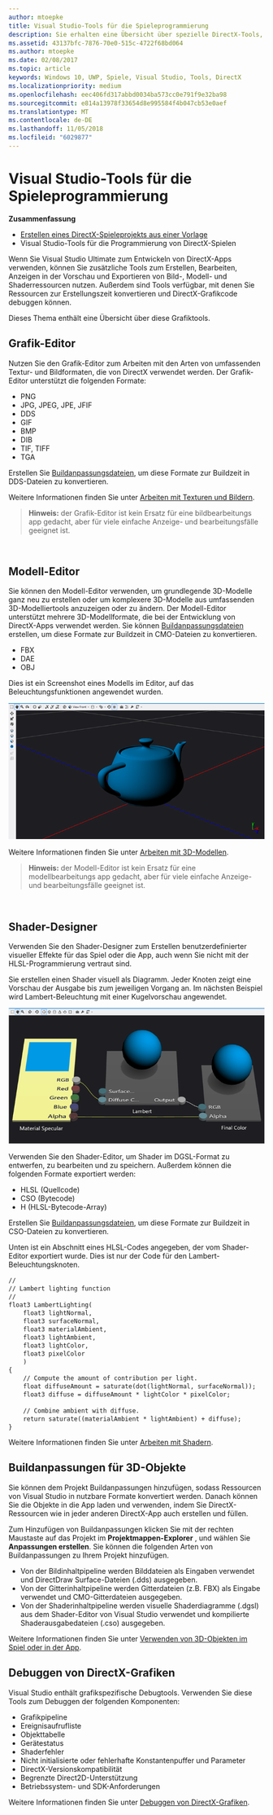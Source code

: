 ```yaml
---
author: mtoepke
title: Visual Studio-Tools für die Spieleprogrammierung
description: Sie erhalten eine Übersicht über spezielle DirectX-Tools, die unter Visual Studio verfügbar sind.
ms.assetid: 43137bfc-7876-70e0-515c-4722f68bd064
ms.author: mtoepke
ms.date: 02/08/2017
ms.topic: article
keywords: Windows 10, UWP, Spiele, Visual Studio, Tools, DirectX
ms.localizationpriority: medium
ms.openlocfilehash: eec406fd317abbd0034ba573cc0e791f9e32ba98
ms.sourcegitcommit: e814a13978f33654d8e995584f4b047cb53e0aef
ms.translationtype: MT
ms.contentlocale: de-DE
ms.lasthandoff: 11/05/2018
ms.locfileid: "6029877"
---
```

# <a name="visual-studio-tools-for-game-programming"></a>Visual Studio-Tools für die Spieleprogrammierung



**Zusammenfassung**

-   [Erstellen eines DirectX-Spieleprojekts aus einer Vorlage](user-interface.md)
-   Visual Studio-Tools für die Programmierung von DirectX-Spielen


Wenn Sie Visual Studio Ultimate zum Entwickeln von DirectX-Apps verwenden, können Sie zusätzliche Tools zum Erstellen, Bearbeiten, Anzeigen in der Vorschau und Exportieren von Bild-, Modell- und Shaderressourcen nutzen. Außerdem sind Tools verfügbar, mit denen Sie Ressourcen zur Erstellungszeit konvertieren und DirectX-Grafikcode debuggen können.

Dieses Thema enthält eine Übersicht über diese Grafiktools.

## <a name="image-editor"></a>Grafik-Editor


Nutzen Sie den Grafik-Editor zum Arbeiten mit den Arten von umfassenden Textur- und Bildformaten, die von DirectX verwendet werden. Der Grafik-Editor unterstützt die folgenden Formate:

-   PNG
-   JPG, JPEG, JPE, JFIF
-   DDS
-   GIF
-   BMP
-   DIB
-   TIF, TIFF
-   TGA

Erstellen Sie [Buildanpassungsdateien](#build-customizations-for-3d-assets), um diese Formate zur Buildzeit in DDS-Dateien zu konvertieren.

Weitere Informationen finden Sie unter [Arbeiten mit Texturen und Bildern](https://msdn.microsoft.com/library/windows/apps/hh873119.aspx).

> **Hinweis:** der Grafik-Editor ist kein Ersatz für eine bildbearbeitungs app gedacht, aber für viele einfache Anzeige- und bearbeitungsfälle geeignet ist.

 

## <a name="model-editor"></a>Modell-Editor


Sie können den Modell-Editor verwenden, um grundlegende 3D-Modelle ganz neu zu erstellen oder um komplexere 3D-Modelle aus umfassenden 3D-Modelliertools anzuzeigen oder zu ändern. Der Modell-Editor unterstützt mehrere 3D-Modellformate, die bei der Entwicklung von DirectX-Apps verwendet werden. Sie können [Buildanpassungsdateien](#build-customizations-for-3d-assets) erstellen, um diese Formate zur Buildzeit in CMO-Dateien zu konvertieren.

-   FBX
-   DAE
-   OBJ

Dies ist ein Screenshot eines Modells im Editor, auf das Beleuchtungsfunktionen angewendet wurden.

![Teekanne](images/modeleditor.png)

Weitere Informationen finden Sie unter [Arbeiten mit 3D-Modellen](https://msdn.microsoft.com/library/windows/apps/hh873114.aspx).

> **Hinweis:** der Modell-Editor ist kein Ersatz für eine modellbearbeitungs app gedacht, aber für viele einfache Anzeige- und bearbeitungsfälle geeignet ist.

 

## <a name="shader-designer"></a>Shader-Designer


Verwenden Sie den Shader-Designer zum Erstellen benutzerdefinierter visueller Effekte für das Spiel oder die App, auch wenn Sie nicht mit der HLSL-Programmierung vertraut sind.

Sie erstellen einen Shader visuell als Diagramm. Jeder Knoten zeigt eine Vorschau der Ausgabe bis zum jeweiligen Vorgang an. Im nächsten Beispiel wird Lambert-Beleuchtung mit einer Kugelvorschau angewendet.

![Visuelles Shaderdiagramm](images/shaderdesigner.png)

Verwenden Sie den Shader-Editor, um Shader im DGSL-Format zu entwerfen, zu bearbeiten und zu speichern. Außerdem können die folgenden Formate exportiert werden:

-   HLSL (Quellcode)
-   CSO (Bytecode)
-   H (HLSL-Bytecode-Array)

Erstellen Sie [Buildanpassungsdateien](#build-customizations-for-3d-assets), um diese Formate zur Buildzeit in CSO-Dateien zu konvertieren.

Unten ist ein Abschnitt eines HLSL-Codes angegeben, der vom Shader-Editor exportiert wurde. Dies ist nur der Code für den Lambert-Beleuchtungsknoten.

```hlsl
//
// Lambert lighting function
//
float3 LambertLighting(
    float3 lightNormal,
    float3 surfaceNormal,
    float3 materialAmbient,
    float3 lightAmbient,
    float3 lightColor,
    float3 pixelColor
    )
{
    // Compute the amount of contribution per light.
    float diffuseAmount = saturate(dot(lightNormal, surfaceNormal));
    float3 diffuse = diffuseAmount * lightColor * pixelColor;

    // Combine ambient with diffuse.
    return saturate((materialAmbient * lightAmbient) + diffuse);
}
```

Weitere Informationen finden Sie unter [Arbeiten mit Shadern](https://msdn.microsoft.com/library/windows/apps/hh873117.aspx).

## <a name="build-customizations-for-3d-assets"></a>Buildanpassungen für 3D-Objekte


Sie können dem Projekt Buildanpassungen hinzufügen, sodass Ressourcen von Visual Studio in nutzbare Formate konvertiert werden. Danach können Sie die Objekte in die App laden und verwenden, indem Sie DirectX-Ressourcen wie in jeder anderen DirectX-App auch erstellen und füllen.

Zum Hinzufügen von Buildanpassungen klicken Sie mit der rechten Maustaste auf das Projekt im **Projektmappen-Explorer** , und wählen Sie **Anpassungen erstellen**. Sie können die folgenden Arten von Buildanpassungen zu Ihrem Projekt hinzufügen.

-   Von der Bildinhaltpipeline werden Bilddateien als Eingaben verwendet und DirectDraw Surface-Dateien (.dds) ausgegeben.
-   Von der Gitterinhaltpipeline werden Gitterdateien (z.B. FBX) als Eingabe verwendet und CMO-Gitterdateien ausgegeben.
-   Von der Shaderinhaltpipeline werden visuelle Shaderdiagramme (.dgsl) aus dem Shader-Editor von Visual Studio verwendet und kompilierte Shaderausgabedateien (.cso) ausgegeben.

Weitere Informationen finden Sie unter [Verwenden von 3D-Objekten im Spiel oder in der App](https://msdn.microsoft.com/library/windows/apps/hh972446.aspx).

## <a name="debugging-directx-graphics"></a>Debuggen von DirectX-Grafiken


Visual Studio enthält grafikspezifische Debugtools. Verwenden Sie diese Tools zum Debuggen der folgenden Komponenten:

-   Grafikpipeline
-   Ereignisaufrufliste
-   Objekttabelle
-   Gerätestatus
-   Shaderfehler
-   Nicht initialisierte oder fehlerhafte Konstantenpuffer und Parameter
-   DirectX-Versionskompatibilität
-   Begrenzte Direct2D-Unterstützung
-   Betriebssystem- und SDK-Anforderungen

Weitere Informationen finden Sie unter [Debuggen von DirectX-Grafiken](https://msdn.microsoft.com/library/windows/apps/hh315751.aspx).


 

 

 




